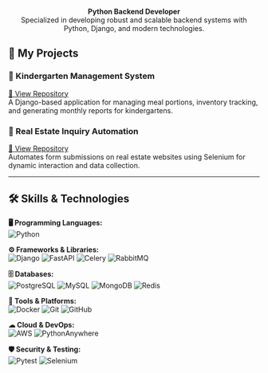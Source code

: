 <p align="center">
  <b>Python Backend Developer</b><br>
  Specialized in developing robust and scalable backend systems with Python, Django, and modern technologies.
</p>

## 🚀 My Projects

### 📝 Kindergarten Management System
[🔗 View Repository](https://github.com/muhammad405/kindergarten_project)  
A Django-based application for managing meal portions, inventory tracking, and generating monthly reports for kindergartens.

### 💼 Real Estate Inquiry Automation
[🔗 View Repository](https://github.com/muhammad405/real_estate_inquiry)  
Automates form submissions on real estate websites using Selenium for dynamic interaction and data collection.

---

## 🛠 Skills & Technologies

**🖥 Programming Languages:**  
![Python](https://img.shields.io/badge/Python-3776AB?style=for-the-badge&logo=python&logoColor=white)

**⚙ Frameworks & Libraries:**  
![Django](https://img.shields.io/badge/Django-092E20?style=for-the-badge&logo=django&logoColor=white)
![FastAPI](https://img.shields.io/badge/FastAPI-009688?style=for-the-badge&logo=fastapi&logoColor=white)
![Celery](https://img.shields.io/badge/Celery-%2300C04B?style=for-the-badge&logo=celery&logoColor=white)
![RabbitMQ](https://img.shields.io/badge/RabbitMQ-FF6600?style=for-the-badge&logo=rabbitmq&logoColor=white)

**🗄 Databases:**  
![PostgreSQL](https://img.shields.io/badge/PostgreSQL-4169E1?style=for-the-badge&logo=postgresql&logoColor=white)
![MySQL](https://img.shields.io/badge/MySQL-4479A1?style=for-the-badge&logo=mysql&logoColor=white)
![MongoDB](https://img.shields.io/badge/MongoDB-4EA94B?style=for-the-badge&logo=mongodb&logoColor=white)
![Redis](https://img.shields.io/badge/Redis-DC382D?style=for-the-badge&logo=redis&logoColor=white)

**🔧 Tools & Platforms:**  
![Docker](https://img.shields.io/badge/Docker-2496ED?style=for-the-badge&logo=docker&logoColor=white)
![Git](https://img.shields.io/badge/Git-F05032?style=for-the-badge&logo=git&logoColor=white)
![GitHub](https://img.shields.io/badge/GitHub-181717?style=for-the-badge&logo=github&logoColor=white)

**☁ Cloud & DevOps:**  
![AWS](https://img.shields.io/badge/AWS-232F3E?style=for-the-badge&logo=amazon-aws&logoColor=white)
![PythonAnywhere](https://img.shields.io/badge/PythonAnywhere-1E415E?style=for-the-badge&logo=python&logoColor=white)

**🛡 Security & Testing:**  
![Pytest](https://img.shields.io/badge/Pytest-0A9EDC?style=for-the-badge&logo=pytest&logoColor=white)
![Selenium](https://img.shields.io/badge/Selenium-43B02A?style=for-the-badge&logo=selenium&logoColor=white)
